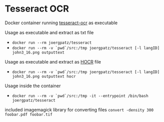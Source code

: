 # Tesseract OCR

Docker container running [tesseract-ocr](https://github.com/tesseract-ocr/tesseract) as executable

Usage as executable and extract as txt file

* `docker run --rm joergpatz/tesseract`
* ``docker run --rm -v `pwd`/src:/tmp joergpatz/tesseract [-l langID] john3_16.png outputtext``

Usage as executable and extract as [HOCR](https://en.wikipedia.org/wiki/HOCR) file

* ``docker run --rm -v `pwd`/src:/tmp joergpatz/tesseract [-l langID] john3_16.png outputtext hocr``

Usage inside the container

* ``docker run --rm -v `pwd`/src:/tmp -it --entrypoint /bin/bash joergpatz/tesseract``

included imagemagick library for converting files `convert -density 300 foobar.pdf foobar.tif`